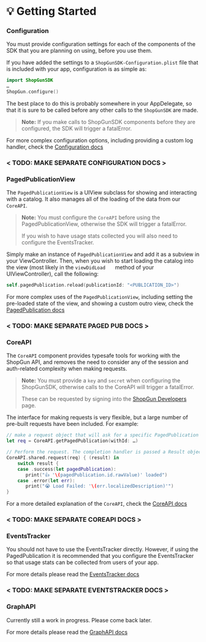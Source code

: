 # 💡 Getting Started

### Configuration

You must provide configuration settings for each of the components of the SDK that you are planning on using, before you use them.

If you have added the settings to a `ShopGunSDK-Configuration.plist` file that is included with your app, configuration is as simple as:

```swift
import ShopGunSDK
…
ShopGun.configure()
```
The best place to do this is probably somewhere in your AppDelegate, so that it is sure to be called before any other calls to the `ShopGunSDK` are made.

> **Note:** If you make calls to ShopGunSDK components before they are configured, the SDK will trigger a fatalError.

For more complex configuration options, including providing a custom log handler, check the [Configuration docs]()

### < TODO: MAKE SEPARATE CONFIGURATION DOCS >

### PagedPublicationView

The `PagedPublicationView` is a UIView subclass for showing and interacting with a catalog. It also manages all of the loading of the data from our `CoreAPI`.

> **Note:** You must configure the `CoreAPI` before using the PagedPublicationView, otherwise the SDK will trigger a fatalError.
> 
> If you wish to have usage stats collected you will also need to configure the EventsTracker.

Simply make an instance of `PagedPublicationView` and add it as a subview in your ViewController. Then, when you wish to start loading the catalog into the view (most likely in the `viewDidLoad	` method of your UIViewController), call the following:

```swift
self.pagedPublication.reload(publicationId: "<PUBLICATION_ID>")
```

For more complex uses of the `PagedPublicationView`, including setting the pre-loaded state of the view, and showing a custom outro view, check the [PagedPublication docs]()

### < TODO: MAKE SEPARATE PAGED PUB DOCS >

### CoreAPI

The `CoreAPI` component provides typesafe tools for working with the ShopGun API, and removes the need to consider any of the session and auth-related complexity when making requests.

> **Note:** You must provide a `key` and `secret` when configuring the ShopGunSDK, otherwise calls to the CoreAPI will trigger a fatalError. 
> 
> These can be requested by signing into the [ShopGun Developers](https://shopgun.com/developers) page.

The interface for making requests is very flexible, but a large number of pre-built requests have been included. For example:

```swift
// make a request object that will ask for a specific PagedPublication object
let req = CoreAPI.getPagedPublication(withId: …)

// Perform the request. The completion handler is passed a Result object containing the requested PagedPublication, or an error.
CoreAPI.shared.request(req) { (result) in
	switch result {
	case .success(let pagedPublication):
	   print("👍 '\(pagedPublication.id.rawValue)' loaded")
	case .error(let err):
	   print("😭 Load Failed: '\(err.localizedDescription)'")
}

```

For a more detailed explanation of the `CoreAPI`, check the [CoreAPI docs]()

### < TODO: MAKE SEPARATE COREAPI DOCS >

### EventsTracker

You should not have to use the EventsTracker directly. However, if using the PagedPublication it is recommended that you configure the EventsTracker so that usage stats can be collected from users of your app. 

For more details please read the [EventsTracker docs]()
### < TODO: MAKE SEPARATE EVENTSTRACKER DOCS >

### GraphAPI

Currently still a work in progress. Please come back later.

For more details please read the [GraphAPI docs]()
